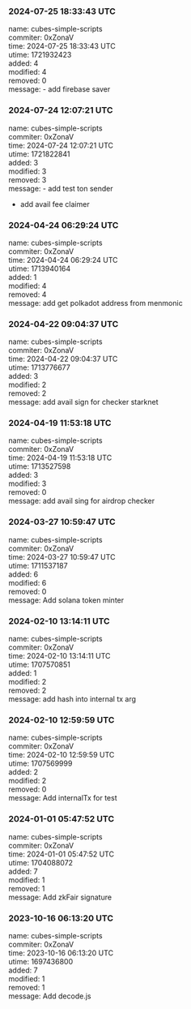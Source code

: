 ### 2024-07-25 18:33:43 UTC
name: cubes-simple-scripts  
commiter: 0xZonaV  
time: 2024-07-25 18:33:43 UTC  
utime: 1721932423  
added: 4  
modified: 4  
removed: 0  
message: - add firebase saver

### 2024-07-24 12:07:21 UTC
name: cubes-simple-scripts  
commiter: 0xZonaV  
time: 2024-07-24 12:07:21 UTC  
utime: 1721822841  
added: 3  
modified: 3  
removed: 3  
message: - add test ton sender

- add avail fee claimer

### 2024-04-24 06:29:24 UTC
name: cubes-simple-scripts  
commiter: 0xZonaV  
time: 2024-04-24 06:29:24 UTC  
utime: 1713940164  
added: 1  
modified: 4  
removed: 4  
message: add get polkadot address from menmonic

### 2024-04-22 09:04:37 UTC
name: cubes-simple-scripts  
commiter: 0xZonaV  
time: 2024-04-22 09:04:37 UTC  
utime: 1713776677  
added: 3  
modified: 2  
removed: 2  
message: add avail sign for checker starknet

### 2024-04-19 11:53:18 UTC
name: cubes-simple-scripts  
commiter: 0xZonaV  
time: 2024-04-19 11:53:18 UTC  
utime: 1713527598  
added: 3  
modified: 3  
removed: 0  
message: add avail sing for airdrop checker

### 2024-03-27 10:59:47 UTC
name: cubes-simple-scripts  
commiter: 0xZonaV  
time: 2024-03-27 10:59:47 UTC  
utime: 1711537187  
added: 6  
modified: 6  
removed: 0  
message: Add solana token minter

### 2024-02-10 13:14:11 UTC
name: cubes-simple-scripts  
commiter: 0xZonaV  
time: 2024-02-10 13:14:11 UTC  
utime: 1707570851  
added: 1  
modified: 2  
removed: 2  
message: add hash into internal tx arg

### 2024-02-10 12:59:59 UTC
name: cubes-simple-scripts  
commiter: 0xZonaV  
time: 2024-02-10 12:59:59 UTC  
utime: 1707569999  
added: 2  
modified: 2  
removed: 0  
message: Add internalTx for test

### 2024-01-01 05:47:52 UTC
name: cubes-simple-scripts  
commiter: 0xZonaV  
time: 2024-01-01 05:47:52 UTC  
utime: 1704088072  
added: 7  
modified: 1  
removed: 1  
message: Add zkFair signature

### 2023-10-16 06:13:20 UTC
name: cubes-simple-scripts  
commiter: 0xZonaV  
time: 2023-10-16 06:13:20 UTC  
utime: 1697436800  
added: 7  
modified: 1  
removed: 1  
message: Add decode.js

